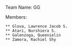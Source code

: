 Team Name: GG 

Members:

    ** Glova, Lawrence Jacob S.
    ** Atari, Nurshiera S.
    ** Galenzoga, Queenielin
    ** Zamora, Rachiel Shy

